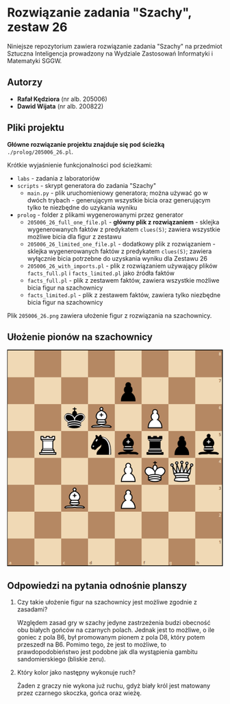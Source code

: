 # Rozwiązanie zadania "Szachy", zestaw 26
Niniejsze repozytorium zawiera rozwiązanie zadania "Szachy" na przedmiot Sztuczna Inteligencja prowadzony na Wydziale Zastosowań Informatyki i Matematyki SGGW.

## Autorzy
- **Rafał Kędziora** (nr alb. 205006)
- **Dawid Wijata** (nr alb. 200822)

## Pliki projektu

**Główne rozwiązanie projektu znajduje się pod ścieżką** `./prolog/205006_26.pl`.

Krótkie wyjaśnienie funkcjonalności pod ścieżkami:
- `labs` - zadania z laboratoriów
- `scripts` - skrypt generatora do zadania "Szachy"
  - `main.py` - plik uruchomieniowy generatora; można używać go w dwóch trybach - generującym wszystkie bicia oraz generującym tylko te niezbędne do uzykania wyniku
- `prolog` - folder z plikami wygenerowanymi przez generator
  - `205006_26_full_one_file.pl` - **główny plik z rozwiązaniem** - sklejka wygenerowanych faktów z predykatem `clues(S)`; zawiera wszystkie możliwe bicia dla figur z zestawu
  - `205006_26_limited_one_file.pl` - dodatkowy plik z rozwiązaniem - sklejka wygenerowanych faktów z predykatem `clues(S)`; zawiera wyłącznie bicia potrzebne do uzyskania wyniku dla Zestawu 26
  - `205006_26_with_imports.pl` - plik z rozwiązaniem używający plików `facts_full.pl` i `facts_limited.pl` jako źródła faktów
  -  `facts_full.pl` - plik z zestawem faktów, zawiera wszystkie możliwe bicia figur na szachownicy
  -  `facts_limited.pl` - plik z zestawem faktów, zawiera tylko niezbędne bicia figur na szachownicy

Plik `205006_26.png` zawiera ułożenie figur z rozwiązania na szachownicy.

## Ułożenie pionów na szachownicy
![Szachownica](205006_26.png)

## Odpowiedzi na pytania odnośnie planszy
1. Czy takie ułożenie figur na szachownicy jest możliwe zgodnie z zasadami?

    Względem zasad gry w szachy jedyne zastrzeżenia budzi obecność obu białych gońców na czarnych polach. Jednak jest to możliwe, o ile goniec z pola B6, był promowanym pionem z pola D8, który potem przeszedł na B6. Pomimo tego, że jest to możliwe, to prawdopodobieństwo jest podobne jak dla wystąpienia gambitu sandomierskiego (bliskie zeru).

2. Który kolor jako następny wykonuje ruch?

    Żaden z graczy nie wykona już ruchu, gdyż biały król jest matowany przez czarnego skoczka, gońca oraz wieżę.
